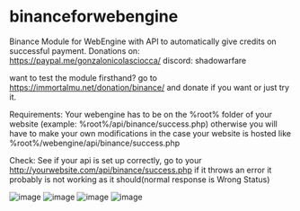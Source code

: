 # binanceforwebengine
Binance Module for WebEngine with API to automatically give credits on successful payment.
Donations on: https://paypal.me/gonzalonicolasciocca/
discord: shadowarfare

want to test the module firsthand? go to https://immortalmu.net/donation/binance/
and donate if you want or just try it.

Requirements:
Your webengine has to be on the %root% folder of your website (example: %root%/api/binance/success.php)
otherwise you will have to make your own modifications in the case your website is hosted like %root%/webengine/api/binance/success.php

Check:
See if your api is set up correctly, go to your http://yourwebsite.com/api/binance/success.php if it throws an error it probably is not working as it should(normal response is Wrong Status)

![image](https://i.imgur.com/CUANgzq.png)
![image](https://i.imgur.com/cBx8Icd.png)
![image](https://i.imgur.com/pmIGu4q.png)
![image](https://i.imgur.com/DeqMSta.png)
